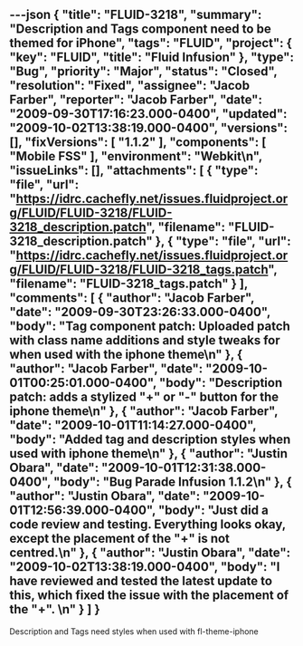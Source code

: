 ---json
{
  "title": "FLUID-3218",
  "summary": "Description and Tags component need to be themed for iPhone",
  "tags": "FLUID",
  "project": {
    "key": "FLUID",
    "title": "Fluid Infusion"
  },
  "type": "Bug",
  "priority": "Major",
  "status": "Closed",
  "resolution": "Fixed",
  "assignee": "Jacob Farber",
  "reporter": "Jacob Farber",
  "date": "2009-09-30T17:16:23.000-0400",
  "updated": "2009-10-02T13:38:19.000-0400",
  "versions": [],
  "fixVersions": [
    "1.1.2"
  ],
  "components": [
    "Mobile FSS"
  ],
  "environment": "Webkit\n",
  "issueLinks": [],
  "attachments": [
    {
      "type": "file",
      "url": "https://idrc.cachefly.net/issues.fluidproject.org/FLUID/FLUID-3218/FLUID-3218_description.patch",
      "filename": "FLUID-3218_description.patch"
    },
    {
      "type": "file",
      "url": "https://idrc.cachefly.net/issues.fluidproject.org/FLUID/FLUID-3218/FLUID-3218_tags.patch",
      "filename": "FLUID-3218_tags.patch"
    }
  ],
  "comments": [
    {
      "author": "Jacob Farber",
      "date": "2009-09-30T23:26:33.000-0400",
      "body": "Tag component patch: Uploaded patch with class name additions and style tweaks for when used with the iphone theme\n"
    },
    {
      "author": "Jacob Farber",
      "date": "2009-10-01T00:25:01.000-0400",
      "body": "Description patch: adds a stylized \"+\" or \"-\" button for the iphone theme\n"
    },
    {
      "author": "Jacob Farber",
      "date": "2009-10-01T11:14:27.000-0400",
      "body": "Added tag and description styles when used with iphone theme\n"
    },
    {
      "author": "Justin Obara",
      "date": "2009-10-01T12:31:38.000-0400",
      "body": "Bug Parade Infusion 1.1.2\n"
    },
    {
      "author": "Justin Obara",
      "date": "2009-10-01T12:56:39.000-0400",
      "body": "Just did a code review and testing. Everything looks okay, except the placement of the \"+\" is not centred.\n"
    },
    {
      "author": "Justin Obara",
      "date": "2009-10-02T13:38:19.000-0400",
      "body": "I have reviewed and tested the latest update to this, which fixed the issue with the placement of the \"+\".&#x20;\n"
    }
  ]
}
---
Description and Tags need styles when used with fl-theme-iphone

        